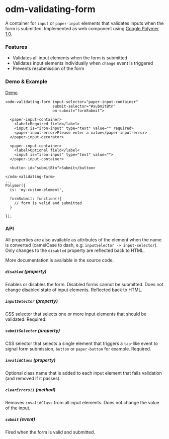 # odm-validating-form

A container for `input` or `paper-input` elements that validates inputs when the form is submitted.
Implemented as web component using [Google Polymer 1.0](https://www.polymer-project.org).

### Features

 * Validates all input elements when the form is submitted
 * Validates input elements individually when `change` event is triggered
 * Prevents resubmission of the form

### Demo & Example

[Demo](http://oliverdm.github.io/odm-validating-form/demo.html)

```
<odm-validating-form input-selector="paper-input-container"
                     submit-selector="#submitBtn"
                     on-submit="formSubmit">
    
  <paper-input-container>
    <label>Required field</label>
    <input is="iron-input" type="text" value="" required>
    <paper-input-error>Please enter a value</paper-input-error>
  </paper-input-decorator>
    
  <paper-input-container>
    <label>Optional field</label<
    <input is="iron-input" type="text" value="">
  </paper-input-container>
    
  <button id="submitBtn">Submit</button>
  
</odm-validating-form>
...
Polymer({
  is: 'my-custom-element',

  formSubmit: function(){
    // form is valid and submitted
  }
  
});
```

### API

All properties are also available as attributes of the element when the name is converted (camelCase to dash, e.g. `inputSelector -> input-selector`).
Only changes to the `disabled` property are reflected back to HTML.

More documentation is available in the source code.

##### `disabled` (property)

Enables or disables the form.
Disabled forms cannot be submitted.
Does not change disabled state of input elements.
Reflected back to HTML.

##### `inputSelector` (property)

CSS selector that selects one or more input elements that should be validated.
Required.

##### `submitSelector` (property)

CSS selector that selects a single element that triggers a `tap`-like event to signal form submission, `button` or `paper-button` for example.
Required.

##### `invalidClass` (property)

Optional class name that is added to each input element that fails validation (and removed if it passes).

##### `clearErrors()` (method)

Removes `invalidClass` from all input elements.
Does not change the value of the input.

##### `submit` (event)

Fired when the form is valid and submitted.
